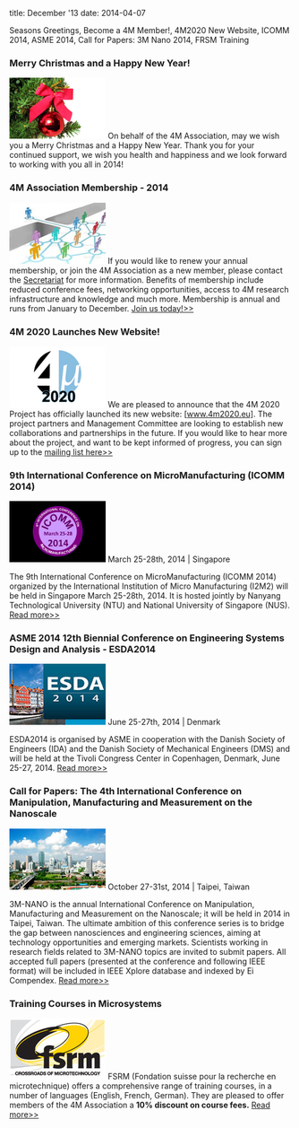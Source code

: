 title: December '13
date: 2014-04-07 

Seasons Greetings, Become a 4M Member!, 4M2020 New Website, ICOMM 2014, ASME 2014, Call for Papers: 3M Nano 2014, FRSM Training
<!--break--> 

### Merry Christmas and a Happy New Year!

![xmas](/images/xmas.jpg)
On behalf of the 4M Association, may we wish you a Merry Christmas and a Happy New Year. Thank you for your continued support, we wish you health and happiness and we look forward to working with you all in 2014! 
### 4M Association Membership - 2014

![joinus](/images/joinus.jpg)
If you would like to renew your annual membership, or join the 4M Association as a new member, please contact the [Secretariat](mailto:natalie.withenshaw@ctechinnovation.com) for more information. Benefits of membership include reduced conference fees, networking opportunities, access to 4M research infrastructure and knowledge and much more. Membership is annual and runs from January to December. [Join us today!>>](/join4m.html) 

### 4M 2020 Launches New Website!

![4m2020](/images/4m2020.jpg)
We are pleased to announce that the 4M 2020 Project has officially launched its new website: [www.4m2020.eu]. The project partners and Management Committee are looking to establish new collaborations and partnerships in the future. If you would like to hear more about the project, and want to be kept informed of progress, you can sign up to the [mailing list here>>](http://innovateuk.us1.list-manage.com/subscribe?u=4a3e2307c8444f1ffd4221249&id=8fde5b6b6f) 

### 9th International Conference on MicroManufacturing (ICOMM 2014)

![icomm2014](/images/icomm2014.jpg)
March 25-28th, 2014 | Singapore

The 9th International Conference on MicroManufacturing (ICOMM 2014) organized by the International Institution of Micro Manufacturing (I2M2) will be held in Singapore March 25-28th, 2014. It is hosted jointly by Nanyang Technological University (NTU) and National University of Singapore (NUS). [Read more>>](http://icomm2014.northwestern.edu/) 

### ASME 2014 12th Biennial Conference on Engineering Systems Design and Analysis - ESDA2014

![esda](/images/esda.jpg)
June 25-27th, 2014 | Denmark

ESDA2014 is organised by ASME in cooperation with the Danish Society of Engineers (IDA) and the Danish Society of Mechanical Engineers (DMS) and will be held at the Tivoli Congress Center in Copenhagen, Denmark, June 25-27, 2014. [Read more>>](http://www.asmeconferences.org/ESDA2014/) 

### Call for Papers: The 4th International Conference on Manipulation, Manufacturing and Measurement on the Nanoscale

![3mnano](/images/3mnano.jpg)
October 27-31st, 2014 | Taipei, Taiwan

3M-NANO is the annual International Conference on Manipulation, Manufacturing and
Measurement on the Nanoscale; it will be held in 2014 in Taipei, Taiwan. The ultimate
ambition of this conference series is to bridge the gap between nanosciences and
engineering sciences, aiming at technology opportunities and emerging markets. Scientists working in research fields related to 3M-NANO topics are invited to submit
papers. All accepted full papers (presented at the conference and following IEEE
format) will be included in IEEE Xplore database and indexed by Ei Compendex. [Read more>>](http://www.3m-nano.org/2014/uploadfile/3M-NANO2014_Call-for-Papers.pdf) 

### Training Courses in Microsystems

![FSRM](/images/FSRM.jpg)
FSRM (Fondation suisse pour la recherche en microtechnique) offers a comprehensive range of training courses, in a number of languages (English, French, German). They are pleased to offer members of the 4M Association a **10% discount on course fees.** [Read more>>](/content/fsrm-training-course/fsrm-training-course.html)